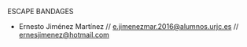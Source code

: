 ESCAPE BANDAGES
- Ernesto Jiménez Martínez //	e.jimenezmar.2016@alumnos.urjc.es // ernesjimenez@hotmail.com
